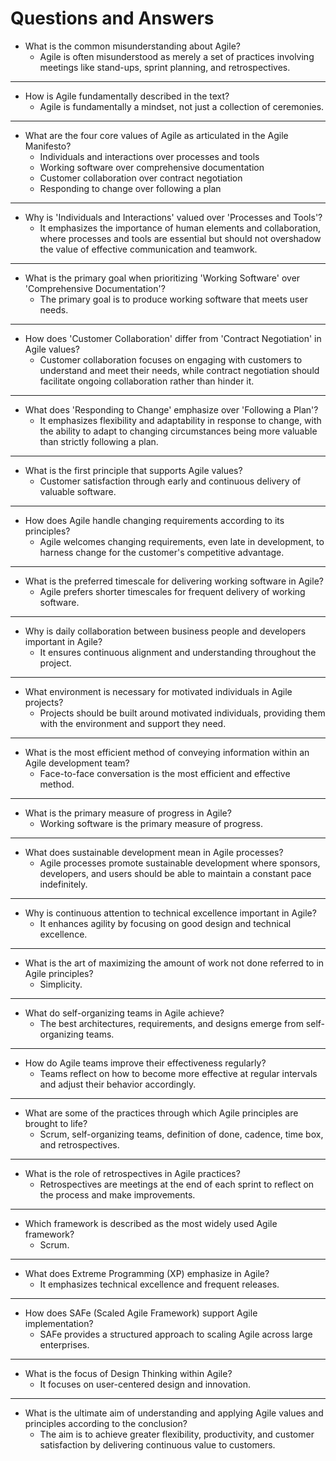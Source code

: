 # Questions and Answers

- What is the common misunderstanding about Agile?
  - Agile is often misunderstood as merely a set of practices involving meetings like stand-ups, sprint planning, and retrospectives.

---

- How is Agile fundamentally described in the text?
  - Agile is fundamentally a mindset, not just a collection of ceremonies.

---

- What are the four core values of Agile as articulated in the Agile Manifesto?
  - Individuals and interactions over processes and tools
  - Working software over comprehensive documentation
  - Customer collaboration over contract negotiation
  - Responding to change over following a plan

---

- Why is 'Individuals and Interactions' valued over 'Processes and Tools'?
  - It emphasizes the importance of human elements and collaboration, where processes and tools are essential but should not overshadow the value of effective communication and teamwork.

---

- What is the primary goal when prioritizing 'Working Software' over 'Comprehensive Documentation'?
  - The primary goal is to produce working software that meets user needs.

---

- How does 'Customer Collaboration' differ from 'Contract Negotiation' in Agile values?
  - Customer collaboration focuses on engaging with customers to understand and meet their needs, while contract negotiation should facilitate ongoing collaboration rather than hinder it.

---

- What does 'Responding to Change' emphasize over 'Following a Plan'?
  - It emphasizes flexibility and adaptability in response to change, with the ability to adapt to changing circumstances being more valuable than strictly following a plan.

---

- What is the first principle that supports Agile values?
  - Customer satisfaction through early and continuous delivery of valuable software.

---

- How does Agile handle changing requirements according to its principles?
  - Agile welcomes changing requirements, even late in development, to harness change for the customer's competitive advantage.

---

- What is the preferred timescale for delivering working software in Agile?
  - Agile prefers shorter timescales for frequent delivery of working software.

---

- Why is daily collaboration between business people and developers important in Agile?
  - It ensures continuous alignment and understanding throughout the project.

---

- What environment is necessary for motivated individuals in Agile projects?
  - Projects should be built around motivated individuals, providing them with the environment and support they need.

---

- What is the most efficient method of conveying information within an Agile development team?
  - Face-to-face conversation is the most efficient and effective method.

---

- What is the primary measure of progress in Agile?
  - Working software is the primary measure of progress.

---

- What does sustainable development mean in Agile processes?
  - Agile processes promote sustainable development where sponsors, developers, and users should be able to maintain a constant pace indefinitely.

---

- Why is continuous attention to technical excellence important in Agile?
  - It enhances agility by focusing on good design and technical excellence.

---

- What is the art of maximizing the amount of work not done referred to in Agile principles?
  - Simplicity.

---

- What do self-organizing teams in Agile achieve?
  - The best architectures, requirements, and designs emerge from self-organizing teams.

---

- How do Agile teams improve their effectiveness regularly?
  - Teams reflect on how to become more effective at regular intervals and adjust their behavior accordingly.

---

- What are some of the practices through which Agile principles are brought to life?
  - Scrum, self-organizing teams, definition of done, cadence, time box, and retrospectives.

---

- What is the role of retrospectives in Agile practices?
  - Retrospectives are meetings at the end of each sprint to reflect on the process and make improvements.

---

- Which framework is described as the most widely used Agile framework?
  - Scrum.

---

- What does Extreme Programming (XP) emphasize in Agile?
  - It emphasizes technical excellence and frequent releases.

---

- How does SAFe (Scaled Agile Framework) support Agile implementation?
  - SAFe provides a structured approach to scaling Agile across large enterprises.

---

- What is the focus of Design Thinking within Agile?
  - It focuses on user-centered design and innovation.

---

- What is the ultimate aim of understanding and applying Agile values and principles according to the conclusion?
  - The aim is to achieve greater flexibility, productivity, and customer satisfaction by delivering continuous value to customers.
